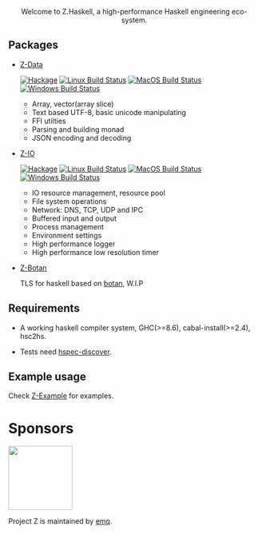 <p align=center>
  Welcome to Z.Haskell, a high-performance Haskell engineering eco-system.
</p>

## Packages

* [Z-Data](https://github.com/haskell-Z/z-data)

  [![Hackage](https://img.shields.io/hackage/v/Z-Data.svg?style=flat)](https://hackage.haskell.org/package/Z-Data) [![Linux Build Status](https://github.com/haskell-Z/z-data/workflows/ubuntu-ci/badge.svg)](https://github.com/haskell-Z/z-data/actions) [![MacOS Build Status](https://github.com/haskell-Z/z-data/workflows/osx-ci/badge.svg)](https://github.com/haskell-Z/z-data/actions) [![Windows Build Status](https://github.com/haskell-Z/z-data/workflows/win-ci/badge.svg)](https://github.com/haskell-Z/z-data/actions)

  * Array, vector(array slice)
  * Text based UTF-8, basic unicode manipulating
  * FFI utilties
  * Parsing and building monad
  * JSON encoding and decoding

* [Z-IO](https://github.com/haskell-Z/z-io)

  [![Hackage](https://img.shields.io/hackage/v/Z-IO.svg?style=flat)](https://hackage.haskell.org/package/Z-IO) [![Linux Build Status](https://github.com/haskell-Z/z-io/workflows/ubuntu-ci/badge.svg)](https://github.com/haskell-Z/z-io/actions) [![MacOS Build Status](https://github.com/haskell-Z/z-io/workflows/osx-ci/badge.svg)](https://github.com/haskell-Z/z-io/actions) [![Windows Build Status](https://github.com/haskell-Z/z-io/workflows/win-ci/badge.svg)](https://github.com/haskell-Z/z-io/actions)

  * IO resource management, resource pool
  * File system operations
  * Network: DNS, TCP, UDP and IPC
  * Buffered input and output
  * Process management
  * Environment settings
  * High performance logger
  * High performance low resolution timer

* [Z-Botan](https://github.com/haskell-Z/z-botan)

  TLS for haskell based on [botan](https://github.com/randombit/botan), W.I.P

## Requirements

* A working haskell compiler system, GHC(>=8.6), cabal-install(>=2.4), hsc2hs.

* Tests need [hspec-discover](https://hackage.haskell.org/package/hspec-discover).

## Example usage

Check [Z-Example](https://github.com/haskell-Z/z-example) for examples.

# Sponsors
    
[<img src="https://static.emqx.net/images/logo.svg" width="128">](https://emqx.io)

Project Z is maintained by [emq](https://emqx.io).
